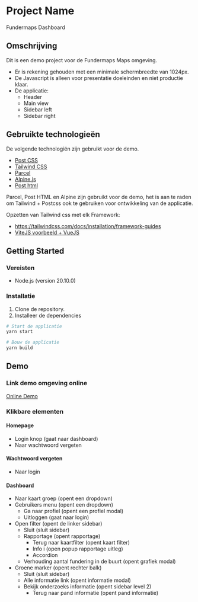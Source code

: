 # Project Name

Fundermaps Dashboard

## Omschrijving

Dit is een demo project voor de Fundermaps Maps omgeving.

- Er is rekening gehouden met een minimale schermbreedte van 1024px.
- De Javascript is alleen voor presentatie doeleinden en niet productie klaar.
- De applicatie:
  - Header
  - Main view
  - Sidebar left
  - Sidebar right

## Gebruikte technologieën

De volgende technologiën zijn gebruikt voor de demo.

- [Post CSS](https://postcss.org/)
- [Tailwind CSS](https://tailwindcss.com/)
- [Parcel](https://parceljs.org/)
- [Alpine.js](https://github.com/alpinejs/alpine)
- [Post html](https://posthtml.org/)

Parcel, Post HTML en Alpine zijn gebruikt voor de demo, het is aan te raden om Tailwind + Postcss ook te gebruiken voor ontwikkeling van de applicatie.

Opzetten van Tailwind css met elk Framework:

- https://tailwindcss.com/docs/installation/framework-guides
- [ViteJS voorbeeld + VueJS](https://tailwindcss.com/docs/guides/vite#vue)

## Getting Started

### Vereisten

- Node.js (version 20.10.0)

### Installatie

1. Clone de repository.
2. Installeer de dependencies

```bash
# Start de applicatie
yarn start

# Bouw de applicatie
yarn build
```

## Demo

### Link demo omgeving online

[Online Demo](https://maps-fundermaps-0815e42252619b01eb5ad6094e9d956ecc31cd7dac1e1f0.lemone.cloud/)

### Klikbare elementen

#### Homepage

- Login knop (gaat naar dashboard)
- Naar wachtwoord vergeten

#### Wachtwoord vergeten

- Naar login

#### Dashboard

- Naar kaart groep (opent een dropdown)
- Gebruikers menu (opent een dropdown)
  - Ga naar profiel (opent een profiel modal)
  - Uitloggen (gaat naar login)
- Open filter (opent de linker sidebar)
  - Sluit (sluit sidebar)
  - Rapportage (opent rapportage)
    - Terug naar kaartfilter (opent kaart filter)
    - Info i (open popup rapportage uitleg)
    - Accordion
  - Verhouding aantal fundering in de buurt (opent grafiek modal)
- Groene marker (opent rechter balk)
  - Sluit (sluit sidebar)
  - Alle informatie link (opent informatie modal)
  - Bekijk onderzoeks informatie (opent sidebar level 2)
    - Terug naar pand informatie (opent pand informatie)
